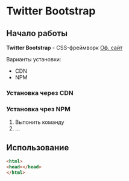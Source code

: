 # Twitter Bootstrap

## Начало работы
**Twitter Bootstrap** - CSS-фреймворк [Оф. сайт](https://getbootstrap.com)

Варианты установки:
* CDN
* NPM

### Установка через CDN




### Установка чрез NPM
1. Выпонить команду
1. ...

## Использование

```html
<html>
<head></head>
</html>
```
